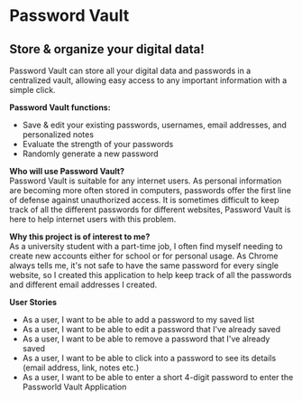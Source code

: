 # Password Vault

## Store & organize your digital data!

Password Vault can store all your digital data and passwords in a centralized 
vault, allowing easy access to any important information with a simple click. </p>

**Password Vault functions:**
- Save & edit your existing passwords, usernames, email addresses, and personalized notes
- Evaluate the strength of your passwords
- Randomly generate a new password

**Who will use Password Vault?** <br>
Password Vault is suitable for any internet users. As personal information are becoming
more often stored in computers, passwords offer the first line of defense against 
unauthorized access. It is sometimes difficult to keep track of all the different 
passwords for different websites, Password Vault is here to help internet users with
this problem.</p>

**Why this project is of interest to me?** <br>
As a university student with a part-time job, I often find myself needing to
create new accounts either for school or for personal usage. As Chrome always
tells me, it's not safe to have the same password for every single website, 
so I created this application to help keep track of all the passwords and 
different email addresses I created.

**User Stories**
- As a user, I want to be able to add a password to my saved list
- As a user, I want to be able to edit a password that I've already saved
- As a user, I want to be able to remove a password that I've already saved
- As a user, I want to be able to click into a password to see its details 
(email address, link, notes etc.)
- As a user, I want to be able to enter a short 4-digit password to enter the Passworld
Vault Application

